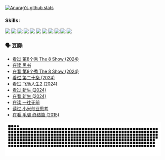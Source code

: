 
[![Anurag's github stats](https://github-readme-stats.vercel.app/api?username=w940853815)](https://github.com/anuraghazra/github-readme-stats)

### Skills:

<code><img height="32" src="https://cdn.jsdelivr.net/npm/simple-icons@v5/icons/python.svg"></code>
<code><img height="32" src="https://cdn.jsdelivr.net/npm/simple-icons@v5/icons/javascript.svg"></code>
<code><img height="32" src="https://cdn.jsdelivr.net/npm/simple-icons@v5/icons/django.svg"></code>
<code><img height="32" src="https://cdn.jsdelivr.net/npm/simple-icons@v5/icons/flask.svg"></code>
<code><img height="32" src="https://cdn.jsdelivr.net/npm/simple-icons@v5/icons/vuetify.svg"></code>
<code><img height="32" src="https://cdn.jsdelivr.net/npm/simple-icons@v5/icons/git.svg"></code>
<code><img height="32" src="https://cdn.jsdelivr.net/npm/simple-icons@v5/icons/docker.svg"></code>
<code><img height="32" src="https://cdn.jsdelivr.net/npm/simple-icons@v5/icons/postgresql.svg"></code>
<code><img height="32" src="https://cdn.jsdelivr.net/npm/simple-icons@v5/icons/elasticsearch.svg"></code>
<code><img height="32" src="https://cdn.jsdelivr.net/npm/simple-icons@v5/icons/macos.svg"></code>
<code><img height="32" src="https://cdn.jsdelivr.net/npm/simple-icons@v5/icons/linux.svg"></code>

### 🗣 豆瓣:

<!-- DOUBAN-ACTIVITIES:START -->
- [看过 第8个秀 The 8 Show‎ (2024)](https://www.douban.com/people/136069238/status/4622960077/?_i=17331060)
- [在读 黑书](https://www.douban.com/people/136069238/status/4621189759/?_i=17331060)
- [在看 第8个秀 The 8 Show‎ (2024)](https://www.douban.com/people/136069238/status/4619801154/?_i=17331060)
- [看过 第二十条‎ (2024)](https://www.douban.com/people/136069238/status/4618624208/?_i=17331060)
- [看过 飞驰人生2‎ (2024)](https://www.douban.com/people/136069238/status/4616048805/?_i=17331060)
- [看过 新生‎ (2024)](https://www.douban.com/people/136069238/status/4612373431/?_i=17331060)
- [在看 新生‎ (2024)](https://www.douban.com/people/136069238/status/4607441062/?_i=17331060)
- [在读 一往无前](https://www.douban.com/people/136069238/status/4590507310/?_i=17331060)
- [读过 小米创业思考](https://www.douban.com/people/136069238/status/4590506983/?_i=17331060)
- [在看 毛骗 终结篇‎ (2015)](https://www.douban.com/people/136069238/status/4581971924/?_i=17331060)
<!-- DOUBAN-ACTIVITIES:END -->


![Snake animation](https://raw.githubusercontent.com/w940853815/w940853815/output/github-contribution-grid-snake.svg)

<!--
**w940853815/w940853815** is a ✨ _special_ ✨ repository because its `README.md` (this file) appears on your GitHub profile.

Here are some ideas to get you started:

- 🔭 I’m currently working on ...
- 🌱 I’m currently learning ...
- 👯 I’m looking to collaborate on ...
- 🤔 I’m looking for help with ...
- 💬 Ask me about ...
- 📫 How to reach me: ...
- 😄 Pronouns: ...
- ⚡ Fun fact: ...
-->
